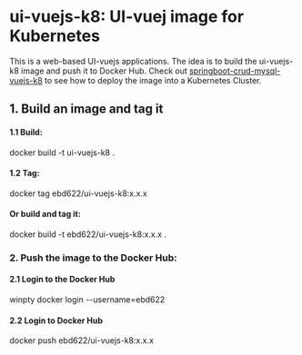 # ui-vuejs-k8: UI-vuej image for Kubernetes
This is a web-based UI-vuejs applications. The idea is to build the ui-vuejs-k8 image and push it to Docker Hub.
Check out [springboot-crud-mysql-vuejs-k8](https://github.com/ebd622/springboot-crud-mysql-vuejs-k8) to see how to deploy the image into a Kubernetes Cluster.

## 1. Build an image and tag it

#### 1.1 Build:
docker build -t ui-vuejs-k8 .

#### 1.2 Tag:
docker tag <imageID> ebd622/ui-vuejs-k8:x.x.x

#### Or build and tag it:
docker build -t ebd622/ui-vuejs-k8:x.x.x .

### 2. Push the image to the Docker Hub:

#### 2.1 Login to the Docker Hub
winpty docker login --username=ebd622

#### 2.2 Login to Docker Hub
docker push ebd622/ui-vuejs-k8:x.x.x
